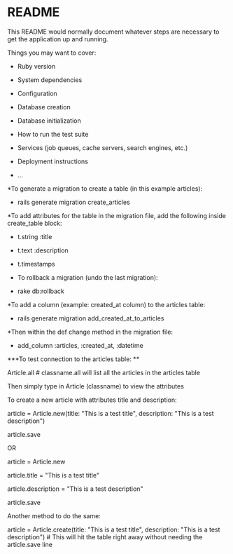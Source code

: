 # README

This README would normally document whatever steps are necessary to get the
application up and running.

Things you may want to cover:

* Ruby version

* System dependencies

* Configuration

* Database creation

* Database initialization

* How to run the test suite

* Services (job queues, cache servers, search engines, etc.)

* Deployment instructions

* ...

*To generate a migration to create a table (in this example articles):

- rails generate migration create_articles

*To add attributes for the table in the migration file, add the following inside create_table block:

- t.string :title

- t.text :description

- t.timestamps

* To rollback a migration (undo the last migration):

- rake db:rollback

*To add a column (example: created_at column) to the articles table:

- rails generate migration add_created_at_to_articles

*Then within the def change method in the migration file:

- add_column :articles, :created_at, :datetime

***To test connection to the articles table: **

Article.all # classname.all will list all the articles in the articles table

Then simply type in Article (classname) to view the attributes

To create a new article with attributes title and description:

article = Article.new(title: "This is a test title", description: "This is a test description")

article.save

OR

article = Article.new

article.title = "This is a test title"

article.description = "This is a test description"

article.save

Another method to do the same:

article = Article.create(title: "This is a test title", description: "This is a test description") # This will hit the table right away without needing the article.save line



